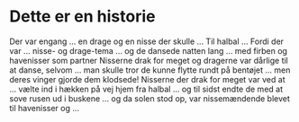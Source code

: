 # Dette er en historie

Der var engang ...
en drage og en nisse der skulle ...
Til halbal ...
Fordi der var ...
nisse- og drage-tema ...
og de dansede natten lang ...
med firben og havenisser som partner
Nisserne drak for meget og dragerne var dårlige til at danse, selvom ...
man skulle tror de kunne flytte rundt på bentøjet ... 
men deres vinger gjorde dem klodsede! Nisserne der drak for meget var ved at ...
vælte ind i hækken på vej hjem fra halbal ...
og til sidst endte de med at sove rusen ud i buskene ...
og da solen stod op, var nissemændende blevet til havenisser og ...